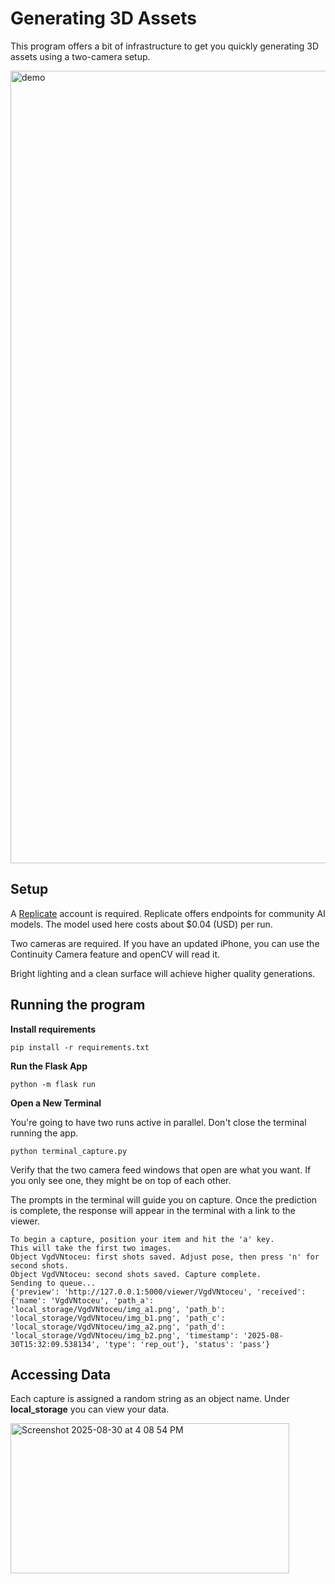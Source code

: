 # Generating 3D Assets
This program offers a bit of infrastructure to get you quickly generating 3D assets using a two-camera setup.


<img width="2535" height="1268" alt="demo" src="https://github.com/user-attachments/assets/94005bb3-9706-43a1-8426-6217eab48e4f" />

## Setup
A [Replicate](https://replicate.com/docs/reference/http#authentication) account is required. Replicate offers endpoints for community AI models. The model used here costs about $0.04 (USD) per run.

Two cameras are required. If you have an updated iPhone, you can use the Continuity Camera feature and openCV will read it. 

Bright lighting and a clean surface will achieve higher quality generations.

## Running the program
**Install requirements**
```
pip install -r requirements.txt
```

**Run the Flask App**
```
python -m flask run
```

**Open a New Terminal**

You're going to have two runs active in parallel. Don't close the terminal running the app.
```
python terminal_capture.py
```

Verify that the two camera feed windows that open are what you want. If you only see one, they might be on top of each other.

The prompts in the terminal will guide you on capture. Once the prediction is complete, the  response will appear in the terminal with a link to the viewer.

```
To begin a capture, position your item and hit the 'a' key.
This will take the first two images.
Object VgdVNtoceu: first shots saved. Adjust pose, then press 'n' for second shots.
Object VgdVNtoceu: second shots saved. Capture complete.
Sending to queue...
{'preview': 'http://127.0.0.1:5000/viewer/VgdVNtoceu', 'received': {'name': 'VgdVNtoceu', 'path_a': 'local_storage/VgdVNtoceu/img_a1.png', 'path_b': 'local_storage/VgdVNtoceu/img_b1.png', 'path_c': 'local_storage/VgdVNtoceu/img_a2.png', 'path_d': 'local_storage/VgdVNtoceu/img_b2.png', 'timestamp': '2025-08-30T15:32:09.538134', 'type': 'rep_out'}, 'status': 'pass'}
```

## Accessing Data

Each capture is assigned a random string as an object name. Under **local_storage** you can view your data.

<img width="446" height="240" alt="Screenshot 2025-08-30 at 4 08 54 PM" src="https://github.com/user-attachments/assets/bec8f8fc-6f16-438e-8cb7-7b149b8477d8" />








